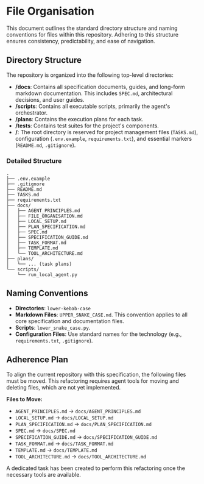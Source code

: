 # File Organisation

This document outlines the standard directory structure and naming conventions for files within this repository. Adhering to this structure ensures consistency, predictability, and ease of navigation.

## Directory Structure

The repository is organized into the following top-level directories:

-   **/docs**: Contains all specification documents, guides, and long-form markdown documentation. This includes `SPEC.md`, architectural decisions, and user guides.
-   **/scripts**: Contains all executable scripts, primarily the agent's orchestrator.
-   **/plans**: Contains the execution plans for each task.
-   **/tests**: Contains test suites for the project's components.
-   **/**: The root directory is reserved for project management files (`TASKS.md`), configuration (`.env.example`, `requirements.txt`), and essential markers (`README.md`, `.gitignore`).

### Detailed Structure

```
.
├── .env.example
├── .gitignore
├── README.md
├── TASKS.md
├── requirements.txt
├── docs/
│   ├── AGENT_PRINCIPLES.md
│   ├── FILE_ORGANISATION.md
│   ├── LOCAL_SETUP.md
│   ├── PLAN_SPECIFICATION.md
│   ├── SPEC.md
│   ├── SPECIFICATION_GUIDE.md
│   ├── TASK_FORMAT.md
│   ├── TEMPLATE.md
│   └── TOOL_ARCHITECTURE.md
├── plans/
│   └── ... (task plans)
└── scripts/
    └── run_local_agent.py
```

## Naming Conventions

-   **Directories**: `lower-kebab-case`
-   **Markdown Files**: `UPPER_SNAKE_CASE.md`. This convention applies to all core specification and documentation files.
-   **Scripts**: `lower_snake_case.py`.
-   **Configuration Files**: Use standard names for the technology (e.g., `requirements.txt`, `.gitignore`).

## Adherence Plan

To align the current repository with this specification, the following files must be moved. This refactoring requires agent tools for moving and deleting files, which are not yet implemented.

**Files to Move:**

- `AGENT_PRINCIPLES.md` -> `docs/AGENT_PRINCIPLES.md`
- `LOCAL_SETUP.md` -> `docs/LOCAL_SETUP.md`
- `PLAN_SPECIFICATION.md` -> `docs/PLAN_SPECIFICATION.md`
- `SPEC.md` -> `docs/SPEC.md`
- `SPECIFICATION_GUIDE.md` -> `docs/SPECIFICATION_GUIDE.md`
- `TASK_FORMAT.md` -> `docs/TASK_FORMAT.md`
- `TEMPLATE.md` -> `docs/TEMPLATE.md`
- `TOOL_ARCHITECTURE.md` -> `docs/TOOL_ARCHITECTURE.md`

A dedicated task has been created to perform this refactoring once the necessary tools are available.
